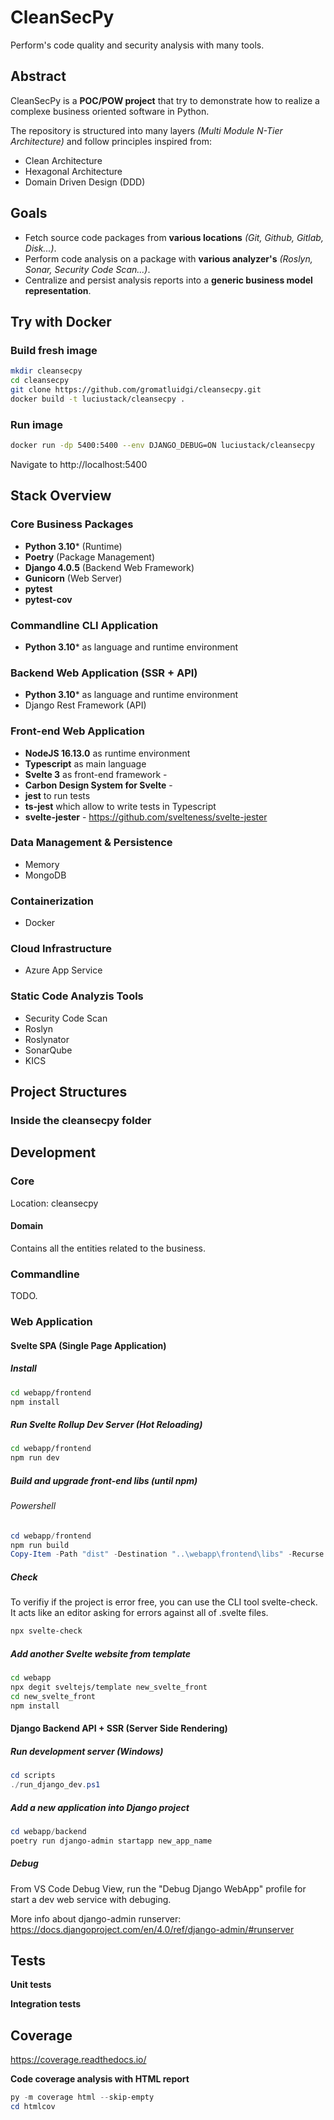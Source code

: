 # CleanSecPy

Perform's code quality and security analysis with many tools.

## Abstract

CleanSecPy is a **POC/POW project** that try to demonstrate how to realize a complexe business oriented software in Python.

The repository is structured into many layers *(Multi Module N-Tier Architecture)* and follow principles inspired from:
- Clean Architecture
- Hexagonal Architecture
- Domain Driven Design (DDD)

## Goals

- Fetch source code packages from **various locations** *(Git, Github, Gitlab, Disk...)*.
- Perform code analysis on a package with **various analyzer's** *(Roslyn, Sonar, Security Code Scan...)*.
- Centralize and persist analysis reports into a **generic business model representation**.

## Try with Docker

### Build fresh image

```bash
mkdir cleansecpy
cd cleansecpy
git clone https://github.com/gromatluidgi/cleansecpy.git
docker build -t luciustack/cleansecpy .
```

### Run image

```bash
docker run -dp 5400:5400 --env DJANGO_DEBUG=ON luciustack/cleansecpy
```

Navigate to http://localhost:5400

## Stack Overview

### Core Business Packages

- **Python 3.10*** (Runtime)
- **Poetry** (Package Management)
- **Django 4.0.5** (Backend Web Framework)
- **Gunicorn** (Web Server)
- **pytest**
- **pytest-cov**

### Commandline CLI Application

- **Python 3.10*** as language and runtime environment

### Backend Web Application (SSR + API)

- **Python 3.10*** as language and runtime environment
- Django Rest Framework (API)

### Front-end Web Application

- **NodeJS 16.13.0** as runtime environment
- **Typescript** as main language
- **Svelte 3** as front-end framework -
- **Carbon Design System for Svelte** - 
- **jest** to run tests
- **ts-jest** which allow to write tests in Typescript
- **svelte-jester** - https://github.com/svelteness/svelte-jester

### Data Management & Persistence

- Memory
- MongoDB

### Containerization

- Docker

### Cloud Infrastructure

- Azure App Service

### Static Code Analyzis Tools

- Security Code Scan
- Roslyn
- Roslynator
- SonarQube
- KICS

## Project Structures

### Inside the cleansecpy folder

## Development

### Core

Location: cleansecpy

#### Domain

Contains all the entities related to the business.

### Commandline

TODO.

### Web Application

#### **Svelte SPA (Single Page Application)**

##### Install

```bash
cd webapp/frontend
npm install
```

##### Run Svelte Rollup Dev Server (Hot Reloading)

```bash
cd webapp/frontend
npm run dev
```

##### Build and upgrade front-end libs (until npm)

###### Powershell
```powershell
cd webapp/frontend
npm run build
Copy-Item -Path "dist" -Destination "..\webapp\frontend\libs" -Recurse
```

##### Check

To verifiy if the project is error free, you can use the CLI tool svelte-check. It acts like an editor asking for errors against all of .svelte files.

```bash
npx svelte-check
```

##### Add another Svelte website from template
```bash
cd webapp
npx degit sveltejs/template new_svelte_front
cd new_svelte_front
npm install
```

#### **Django Backend API + SSR (Server Side Rendering)**

##### Run development server (Windows)

```powershell
cd scripts
./run_django_dev.ps1
```

##### Add a new application into Django project

```powershell
cd webapp/backend
poetry run django-admin startapp new_app_name
```

##### Debug

From VS Code Debug View, run the "Debug Django WebApp" profile for start a dev web service with debuging.

More info about django-admin runserver: https://docs.djangoproject.com/en/4.0/ref/django-admin/#runserver

## Tests

**Unit tests**

**Integration tests**

## Coverage
https://coverage.readthedocs.io/

**Code coverage analysis with HTML report**

```powershell
py -m coverage html --skip-empty
cd htmlcov
```
